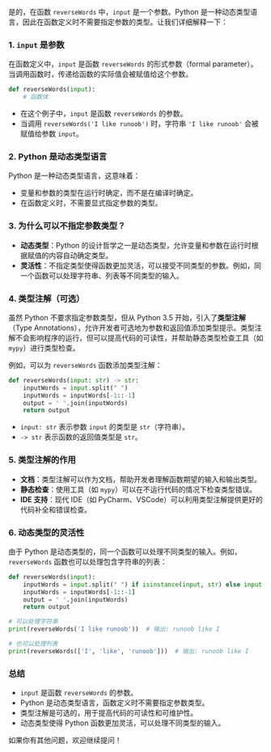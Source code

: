 ﻿
是的，在函数 `reverseWords` 中，`input` 是一个参数。Python 是一种动态类型语言，因此在函数定义时不需要指定参数的类型。让我们详细解释一下：

### 1. **`input` 是参数**
在函数定义中，`input` 是函数 `reverseWords` 的形式参数（formal parameter）。当调用函数时，传递给函数的实际值会被赋值给这个参数。

```python
def reverseWords(input):
    # 函数体
```

- 在这个例子中，`input` 是函数 `reverseWords` 的参数。
- 当调用 `reverseWords('I like runoob')` 时，字符串 `'I like runoob'` 会被赋值给参数 `input`。

### 2. **Python 是动态类型语言**
Python 是一种动态类型语言，这意味着：
- 变量和参数的类型在运行时确定，而不是在编译时确定。
- 在函数定义时，不需要显式指定参数的类型。

### 3. **为什么可以不指定参数类型？**
- **动态类型**：Python 的设计哲学之一是动态类型，允许变量和参数在运行时根据赋值的内容自动确定类型。
- **灵活性**：不指定类型使得函数更加灵活，可以接受不同类型的参数。例如，同一个函数可以处理字符串、列表等不同类型的输入。

### 4. **类型注解（可选）**
虽然 Python 不要求指定参数类型，但从 Python 3.5 开始，引入了**类型注解**（Type Annotations），允许开发者可选地为参数和返回值添加类型提示。类型注解不会影响程序的运行，但可以提高代码的可读性，并帮助静态类型检查工具（如 `mypy`）进行类型检查。

例如，可以为 `reverseWords` 函数添加类型注解：

```python
def reverseWords(input: str) -> str:
    inputWords = input.split(" ")
    inputWords = inputWords[-1::-1]
    output = ' '.join(inputWords)
    return output
```

- `input: str` 表示参数 `input` 的类型是 `str`（字符串）。
- `-> str` 表示函数的返回值类型是 `str`。

### 5. **类型注解的作用**
- **文档**：类型注解可以作为文档，帮助开发者理解函数期望的输入和输出类型。
- **静态检查**：使用工具（如 `mypy`）可以在不运行代码的情况下检查类型错误。
- **IDE 支持**：现代 IDE（如 PyCharm、VSCode）可以利用类型注解提供更好的代码补全和错误检查。

### 6. **动态类型的灵活性**
由于 Python 是动态类型的，同一个函数可以处理不同类型的输入。例如，`reverseWords` 函数也可以处理包含字符串的列表：

```python
def reverseWords(input):
    inputWords = input.split(" ") if isinstance(input, str) else input
    inputWords = inputWords[-1::-1]
    output = ' '.join(inputWords)
    return output

# 可以处理字符串
print(reverseWords('I like runoob'))  # 输出: runoob like I

# 也可以处理列表
print(reverseWords(['I', 'like', 'runoob']))  # 输出: runoob like I
```

### 总结
- `input` 是函数 `reverseWords` 的参数。
- Python 是动态类型语言，函数定义时不需要指定参数类型。
- 类型注解是可选的，用于提高代码的可读性和可维护性。
- 动态类型使得 Python 函数更加灵活，可以处理不同类型的输入。

如果你有其他问题，欢迎继续提问！
